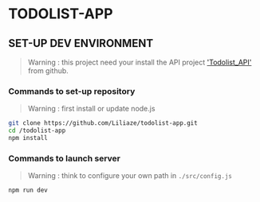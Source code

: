 # TODOLIST-APP

## SET-UP DEV ENVIRONMENT

> Warning : this project need your install the API project  ['Todolist_API'](https://github.com/Liliaze/TODOLIST_API) from github.

### Commands to set-up repository 

> Warning : first install or update node.js

```sh
git clone https://github.com/Liliaze/todolist-app.git
cd /todolist-app
npm install
```

### Commands to launch server

> Warning : think to configure your own path in `./src/config.js`

```sh
npm run dev
```
